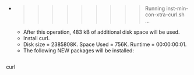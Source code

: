* >>>>>>>>> Running inst-min-con-xtra-curl.sh ...
  * After this operation, 483 kB of additional disk space will be used.
  * Install curl.
  * Disk size = 2385808K. Space Used = 756K. Runtime = 00:00:00:01.
  * The following NEW packages will be installed:
  ```bash
curl
  ```
